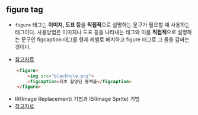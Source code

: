 ## figure tag

- `figure` 태그는 **이미지, 도표 등**을 **직접적**으로 설명하는 문구가 필요할 때 사용하는 태그이다. 
사용방법은 이미지나 도표 등을 나타내는 태그와 이를 **직접적**으로 설명하는 문구인 figcaption 태그를 형제 레벨로 배치하고 
figure 태그로 그 둘을 감싸는 것이다. 

- [참고자료](https://aboooks.tistory.com/358)


```html
    <figure>
        <img src="blackhole.png">
        <figcaption>최초 촬영된 블랙홀</figcaption>
    </figure>
```





- IR(Image Replacement) 기법과 IS(Image Sprite) 기법
- [참고자료](https://m.blog.naver.com/PostView.nhn?blogId=hsoojy_&logNo=220224471296&proxyReferer=https%3A%2F%2Fwww.google.com%2F)
